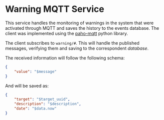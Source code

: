# Warning MQTT Service

This service handles the monitoring of warnings in the system that were activated through MQTT and saves the history to the events database.
The client was implemented using the [paho-mqtt](https://www.eclipse.org/paho/clients/python/docs/) python library. 

The client subscribes to `warning/#`. This will handle the published messages, verifying them and saving to the correspondent _database_.

The received information will follow the following schema: 

```json
{
    "value": "$message"
}
```

And will be saved as:

```json
{
    "target": "$target_uuid",
    "description": "$description",
    "date": "$data.now"
}
```

